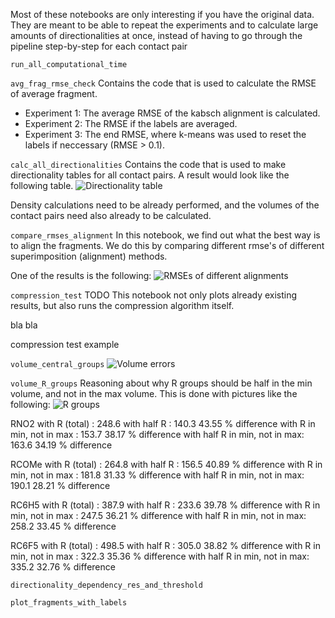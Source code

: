 Most of these notebooks are only interesting if you have the original data. They are meant to be able to repeat the experiments and to calculate large amounts of directionalities at once, instead of having to go through the pipeline step-by-step for each contact pair


```run_all_computational_time```


```avg_frag_rmse_check```
Contains the code that is used to calculate the RMSE of average fragment.
* Experiment 1: The average RMSE of the kabsch alignment is calculated.
* Experiment 2: The RMSE if the labels are averaged.
* Experiment 3: The end RMSE, where k-means was used to reset the labels if neccessary (RMSE > 0.1).


```calc_all_directionalities```
Contains the code that is used to make directionality tables for all contact pairs. A result would look like the following table.
![Directionality table](figures/plots/directionalities_10_03_rcome_ret_kmeans_res05_free_volume.svg)

Density calculations need to be already performed, and the volumes of the contact pairs need also already to be calculated.


```compare_rmses_alignment```
In this notebook, we find out what the best way is to align the fragments. We do this by comparing different rmse's of different superimposition (alignment) methods.

One of the results is the following:
![RMSEs of different alignments](figures/plots/comparing_rmse_kabsch_rotation_rc6h5_r2co.svg)


```compression_test```
TODO
This notebook not only plots already existing results, but also runs the compression algorithm itself. 

bla bla

compression test example


```volume_central_groups```
![Volume errors](figures/plots/volumes_error.svg)


```volume_R_groups```
Reasoning about why R groups should be half in the min volume, and not in the max volume. This is done with pictures like the following:
![R groups](figures/plots/overlap_R_volumes_RNO2.png)

RNO2
with R (total)                : 248.6
with half R                   : 140.3      43.55 % difference
with R in min, not in max     : 153.7      38.17 % difference
with half R in min, not in max: 163.6      34.19 % difference

RCOMe
with R (total)                : 264.8
with half R                   : 156.5      40.89 % difference
with R in min, not in max     : 181.8      31.33 % difference
with half R in min, not in max: 190.1      28.21 % difference

RC6H5
with R (total)                : 387.9
with half R                   : 233.6      39.78 % difference
with R in min, not in max     : 247.5      36.21 % difference
with half R in min, not in max: 258.2      33.45 % difference

RC6F5
with R (total)                : 498.5
with half R                   : 305.0      38.82 % difference
with R in min, not in max     : 322.3      35.36 % difference
with half R in min, not in max: 335.2      32.76 % difference


```directionality_dependency_res_and_threshold```



```plot_fragments_with_labels```


